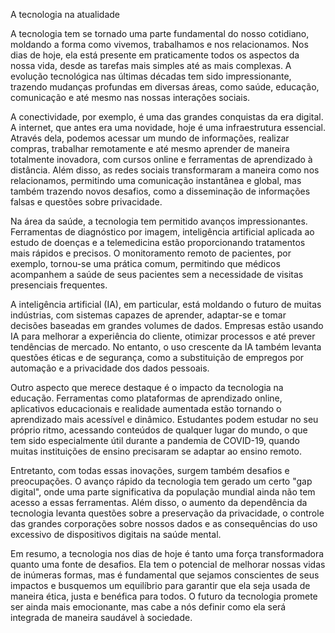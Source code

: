 A tecnologia na atualidade

A tecnologia tem se tornado uma parte fundamental do nosso cotidiano, moldando a forma como vivemos, trabalhamos e nos relacionamos. Nos dias de hoje, ela está presente em praticamente todos os aspectos da nossa vida, desde as tarefas mais simples até as mais complexas. A evolução tecnológica nas últimas décadas tem sido impressionante, trazendo mudanças profundas em diversas áreas, como saúde, educação, comunicação e até mesmo nas nossas interações sociais.

A conectividade, por exemplo, é uma das grandes conquistas da era digital. A internet, que antes era uma novidade, hoje é uma infraestrutura essencial. Através dela, podemos acessar um mundo de informações, realizar compras, trabalhar remotamente e até mesmo aprender de maneira totalmente inovadora, com cursos online e ferramentas de aprendizado à distância. Além disso, as redes sociais transformaram a maneira como nos relacionamos, permitindo uma comunicação instantânea e global, mas também trazendo novos desafios, como a disseminação de informações falsas e questões sobre privacidade.

Na área da saúde, a tecnologia tem permitido avanços impressionantes. Ferramentas de diagnóstico por imagem, inteligência artificial aplicada ao estudo de doenças e a telemedicina estão proporcionando tratamentos mais rápidos e precisos. O monitoramento remoto de pacientes, por exemplo, tornou-se uma prática comum, permitindo que médicos acompanhem a saúde de seus pacientes sem a necessidade de visitas presenciais frequentes.

A inteligência artificial (IA), em particular, está moldando o futuro de muitas indústrias, com sistemas capazes de aprender, adaptar-se e tomar decisões baseadas em grandes volumes de dados. Empresas estão usando IA para melhorar a experiência do cliente, otimizar processos e até prever tendências de mercado. No entanto, o uso crescente da IA também levanta questões éticas e de segurança, como a substituição de empregos por automação e a privacidade dos dados pessoais.

Outro aspecto que merece destaque é o impacto da tecnologia na educação. Ferramentas como plataformas de aprendizado online, aplicativos educacionais e realidade aumentada estão tornando o aprendizado mais acessível e dinâmico. Estudantes podem estudar no seu próprio ritmo, acessando conteúdos de qualquer lugar do mundo, o que tem sido especialmente útil durante a pandemia de COVID-19, quando muitas instituições de ensino precisaram se adaptar ao ensino remoto.

Entretanto, com todas essas inovações, surgem também desafios e preocupações. O avanço rápido da tecnologia tem gerado um certo "gap digital", onde uma parte significativa da população mundial ainda não tem acesso a essas ferramentas. Além disso, o aumento da dependência da tecnologia levanta questões sobre a preservação da privacidade, o controle das grandes corporações sobre nossos dados e as consequências do uso excessivo de dispositivos digitais na saúde mental.

Em resumo, a tecnologia nos dias de hoje é tanto uma força transformadora quanto uma fonte de desafios. Ela tem o potencial de melhorar nossas vidas de inúmeras formas, mas é fundamental que sejamos conscientes de seus impactos e busquemos um equilíbrio para garantir que ela seja usada de maneira ética, justa e benéfica para todos. O futuro da tecnologia promete ser ainda mais emocionante, mas cabe a nós definir como ela será integrada de maneira saudável à sociedade.
